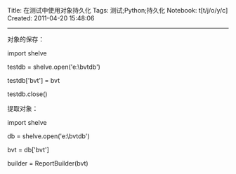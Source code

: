 Title: 在测试中使用对象持久化
Tags: 测试;Python;持久化
Notebook: t[t/j/o/y/c]
Created: 2011-04-20 15:48:06

------

对象的保存：

import shelve

testdb = shelve.open('e:\\bvtdb')

testdb['bvt'] = bvt

testdb.close()

提取对象：

import shelve

db = shelve.open('e:\\bvtdb')

bvt = db['bvt']

builder = ReportBuilder(bvt)